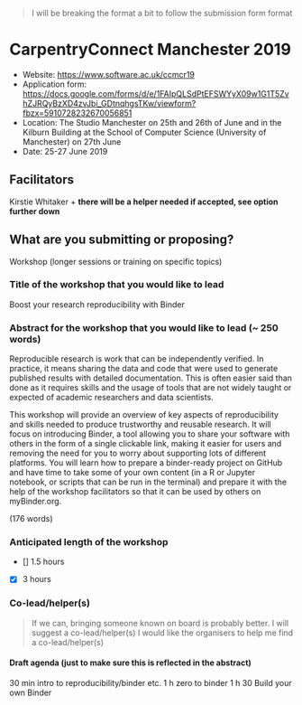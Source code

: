 > I will be breaking the format a bit to follow the submission form format

# CarpentryConnect Manchester 2019

* Website: https://www.software.ac.uk/ccmcr19
* Application form: https://docs.google.com/forms/d/e/1FAIpQLSdPtEFSWYyX09w1G1T5ZvhZJRQyBzXD4zvJbi_GDtnqhgsTKw/viewform?fbzx=5910728232670056851
* Location: The Studio Manchester on 25th and 26th of June and in the Kilburn Building at the School of Computer Science (University of Manchester) on 27th June
* Date: 25-27 June 2019 

## Facilitators

Kirstie Whitaker + **there will be a helper needed if accepted, see option further down**

## What are you submitting or proposing?
Workshop (longer sessions or training on specific topics) 

### Title of the workshop that you would like to lead
Boost your research reproducibility with Binder

### Abstract for the workshop that you would like to lead (~ 250 words)
Reproducible research is work that can be independently verified. 
In practice, it means sharing the data and code that were used to generate published results with detailed documentation. 
This is often easier said than done as it requires skills and the usage of tools that are not widely taught or expected of academic researchers and data scientists.

This workshop will provide an overview of key aspects of reproducibility and skills needed to produce trustworthy and reusable research. 
It will focus on introducing Binder, a tool allowing you to share your software with others in the form of a single clickable link, making it easier for users and removing the need for you to worry about supporting lots of different platforms. 
You will learn how to prepare a binder-ready project on GitHub and have time to take some of your own content (in a R or Jupyter notebook, or scripts that can be run in the terminal) and prepare it with the help of the workshop facilitators so that it can be used by others on myBinder.org. 

(176 words)


### Anticipated length of the workshop
- [] 1.5 hours
- [x] 3 hours

### Co-lead/helper(s)
> If we can, bringing someone known on board is probably better.
I will suggest a co-lead/helper(s)
I would like the organisers to help me find a co-lead/helper(s)

#### Draft agenda (just to make sure this is reflected in the abstract)
30 min intro to reproducibility/binder etc.
1 h zero to binder
1 h 30 Build your own Binder
